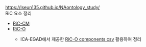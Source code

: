 <!doctype html>
<html lang="ko">
<head>
  <meta charset="utf-8">
  <title>README</title>
  <link rel="stylesheet" href="https://cdn.jsdelivr.net/gh/orioncactus/pretendard/dist/web/static/pretendardvariable.css">
  <link rel="stylesheet" href="style.css">
</head>
<body>

<a href="https://lseun135.github.io/NAontology_study/">https://lseun135.github.io/NAontology_study/</a>
<br>
RiC 요소 정리
<ul><li><a href="https://www.notion.so/1784183a63dc807fbd58ecfdafd1225d?v=1784183a63dc8044ba19000c0911e211&source=copy_link">RiC-CM</a></li>
  <li><a href="https://www.notion.so/1874183a63dc803a9f85e81012cf32cc?v=1874183a63dc80ceb73c000c1c3457ca&source=copy_link">RiC-O</a></li>
  <ul><li>ICA-EGAD에서 제공한 <a href="https://github.com/ICA-EGAD/RiC-O/tree/master/ontology/current-version/CSV_lists_of_components">RiC-O components csv</a> 활용하여 정리</li></ul>
</ul>



</body>
